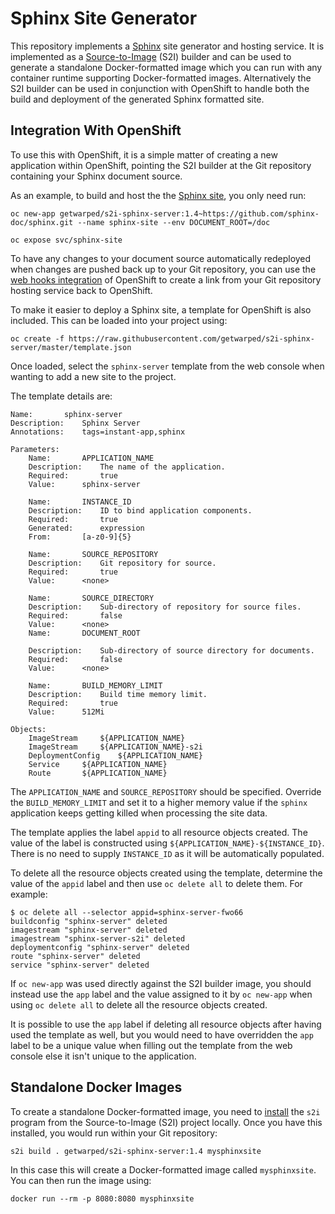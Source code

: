 # Sphinx Site Generator

This repository implements a [Sphinx](http://www.sphinx-doc.org) site generator and hosting service. It is implemented as a [Source-to-Image](https://github.com/openshift/source-to-image) (S2I) builder and can be used to generate a standalone Docker-formatted image which you can run with any container runtime supporting Docker-formatted images. Alternatively the S2I builder can be used in conjunction with OpenShift to handle both the build and deployment of the generated Sphinx formatted site.

## Integration With OpenShift

To use this with OpenShift, it is a simple matter of creating a new application within OpenShift, pointing the S2I builder at the Git repository containing your Sphinx document source.

As an example, to build and host the the [Sphinx site](https://github.com/sphinx-doc/sphinx), you only need run:

```
oc new-app getwarped/s2i-sphinx-server:1.4~https://github.com/sphinx-doc/sphinx.git --name sphinx-site --env DOCUMENT_ROOT=/doc

oc expose svc/sphinx-site
```

To have any changes to your document source automatically redeployed when changes are pushed back up to your Git repository, you can use the [web hooks integration](https://docs.openshift.com/container-platform/latest/dev_guide/builds.html#webhook-triggers) of OpenShift to create a link from your Git repository hosting service back to OpenShift.

To make it easier to deploy a Sphinx site, a template for OpenShift is also included. This can be loaded into your project using:

```
oc create -f https://raw.githubusercontent.com/getwarped/s2i-sphinx-server/master/template.json
```

Once loaded, select the ``sphinx-server`` template from the web console when wanting to add a new site to the project.

The template details are:

```
Name:		sphinx-server
Description:	Sphinx Server
Annotations:	tags=instant-app,sphinx

Parameters:
    Name:		APPLICATION_NAME
    Description:	The name of the application.
    Required:		true
    Value:		sphinx-server
    
    Name:		INSTANCE_ID
    Description:	ID to bind application components.
    Required:		true
    Generated:		expression
    From:		[a-z0-9]{5}

    Name:		SOURCE_REPOSITORY
    Description:	Git repository for source.
    Required:		true
    Value:		<none>
    
    Name:		SOURCE_DIRECTORY
    Description:	Sub-directory of repository for source files.
    Required:		false
    Value:		<none>
    Name:		DOCUMENT_ROOT
    
    Description:	Sub-directory of source directory for documents.
    Required:		false
    Value:		<none>
    
    Name:		BUILD_MEMORY_LIMIT
    Description:	Build time memory limit.
    Required:		true
    Value:		512Mi

Objects:
    ImageStream		${APPLICATION_NAME}
    ImageStream		${APPLICATION_NAME}-s2i
    DeploymentConfig	${APPLICATION_NAME}
    Service		${APPLICATION_NAME}
    Route		${APPLICATION_NAME}
```

The ``APPLICATION_NAME`` and ``SOURCE_REPOSITORY`` should be specified. Override the ``BUILD_MEMORY_LIMIT`` and set it to a higher memory value if the ``sphinx`` application keeps getting killed when processing the site data.

The template applies the label ``appid`` to all resource objects created. The value of the label is constructed using ``${APPLICATION_NAME}-${INSTANCE_ID}``. There is no need to supply ``INSTANCE_ID`` as it will be automatically populated.

To delete all the resource objects created using the template, determine the value of the ``appid`` label and then use ``oc delete all`` to delete them. For example:

```
$ oc delete all --selector appid=sphinx-server-fwo66
buildconfig "sphinx-server" deleted
imagestream "sphinx-server" deleted
imagestream "sphinx-server-s2i" deleted
deploymentconfig "sphinx-server" deleted
route "sphinx-server" deleted
service "sphinx-server" deleted
```

If ``oc new-app`` was used directly against the S2I builder image, you should instead use the ``app`` label and the value assigned to it by ``oc new-app`` when using ``oc delete all`` to delete all the resource objects created.

It is possible to use the ``app`` label if deleting all resource objects after having used the template as well, but you would need to have overridden the ``app`` label to be a unique value when filling out the template from the web console else it isn't unique to the application.

## Standalone Docker Images

To create a standalone Docker-formatted image, you need to [install](https://github.com/openshift/source-to-image/releases) the ``s2i`` program from the Source-to-Image (S2I) project locally. Once you have this installed, you would run within your Git repository:

```
s2i build . getwarped/s2i-sphinx-server:1.4 mysphinxsite
```

In this case this will create a Docker-formatted image called ``mysphinxsite``. You can then run the image using:

```
docker run --rm -p 8080:8080 mysphinxsite
```